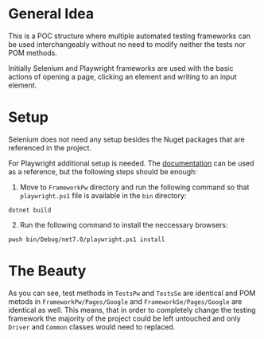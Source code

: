 # General Idea
This is a POC structure where multiple automated testing frameworks can be used interchangeably without no need to modify neither the tests nor POM methods.

Initially Selenium and Playwright frameworks are used with the basic actions of opening a page, clicking an element and writing to an input element.
# Setup
Selenium does not need any setup besides the Nuget packages that are referenced in the project. 

For Playwright additional setup is needed. The [documentation](https://playwright.dev/dotnet/docs/intro) can be used as a reference, but the following steps should be enough:
1. Move to `FrameworkPw` directory and run the following command so that `playwright.ps1` file is available in the `bin` directory:
``` 
dotnet build 
```
2. Run the following command to install the neccessary browsers:
```
pwsh bin/Debug/net7.0/playwright.ps1 install
```
# The Beauty
As you can see, test methods in `TestsPw` and `TestsSe` are identical and POM metods in `FrameworkPw/Pages/Google` and `FrameworkSe/Pages/Google` are identical as well. This means, that in order to completely change the testing framework the majority of the project could be left untouched and only `Driver` and `Common` classes would need to replaced.


